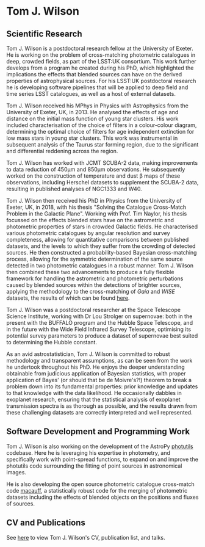 # Tom J. Wilson

## Scientific Research
Tom J. Wilson is a postdoctoral research fellow at the University of Exeter. He is working on the problem of cross-matching photometric catalogues in deep, crowded fields, as part of the LSST:UK consortium. This work further develops from a program he created during his PhD, which highlighted the implications the effects that blended sources can have on the derived properties of astrophysical sources. For his LSST:UK postdoctoral research he is developing software pipelines that will be applied to deep field and time series LSST catalogues, as well as a host of external datasets.

Tom J. Wilson received his MPhys in Physics with Astrophysics from the University of Exeter, UK, in 2013. He analysed the effects of age and distance on the initial mass function of young star clusters. His work included characterisation of the choice of filters in a colour-colour diagram, determining the optimal choice of filters for age independent extinction for low mass stars in young star clusters. This work was instrumental in subsequent analysis of the Taurus star forming region, due to the significant and differential reddening across the region.

Tom J. Wilson has worked with JCMT SCUBA-2 data, making improvements to data reduction of 450μm and 850μm observations. He subsequently worked on the construction of temperature and dust β maps of these observations, including Herschel datasets to supplement the SCUBA-2 data, resulting in published analyses of NGC1333 and W40.

Tom J. Wilson then received his PhD in Physics from the University of Exeter, UK, in 2018, with his thesis "Solving the Catalogue Cross-Match Problem in the Galactic Plane". Working with Prof. Tim Naylor, his thesis focussed on the effects blended stars have on the astrometric and photometric properties of stars in crowded Galactic fields. He characterised various photometric catalogues by angular resolution and survey completeness, allowing for quantitative comparisons between published datasets, and the levels to which they suffer from the crowding of detected sources. He then constructed a probability-based Bayesian cross-matching process, allowing for the symmetric determination of the same source detected in two photometric catalogues in a robust manner. Tom J. Wilson then combined these two advancements to produce a fully flexible framework for handling the astrometric and photometric perturbations caused by blended sources within the detections of brighter sources, applying the methodology to the cross-matching of _Gaia_ and _WISE_ datasets, the results of which can be found [here](https://ui.adsabs.harvard.edu/abs/2018yCat.4035....0W/abstract).

Tom J. Wilson was a postdoctoral researcher at the Space Telescope Science Institute, working with Dr Lou Strolger on supernovae: both in the present with the BUFFALO program and the Hubble Space Telescope, and in the future with the Wide Field Infrared Survey Telescope, optimising its potential survey parameters to produce a dataset of supernovae best suited to determining the Hubble constant.

As an avid astrostatistician, Tom J. Wilson is committed to robust methodology and transparent assumptions, as can be seen from the work he undertook throughout his PhD. He enjoys the deeper understanding obtainable from judicious application of Bayesian statistics, with proper application of Bayes' (or should that be de Moivre's?!) theorem to break a problem down into its fundamental properties: prior knowledge and updates to that knowledge with the data likelihood. He occasionally dabbles in exoplanet research, ensuring that the statistical analysis of exoplanet transmission spectra is as thorough as possible, and the results drawn from these challenging datasets are correctly interpreted and well represented.

## Software Development and Programming Work
Tom J. Wilson is also working on the development of the AstroPy [photutils](https://photutils.readthedocs.io/en/stable/) codebase. Here he is leveraging his expertise in photometry, and specifically work with point-spread functions, to expand on and improve the photutils code surrounding the fitting of point sources in astronomical images.

He is also developing the open source photometric catalogue cross-match code [macauff](https://github.com/Onoddil/macauff), a statistically robust code for the merging of photometric datasets including the effects of blended objects on the positions and fluxes of sources.

## CV and Publications
See [here](cv.md) to view Tom J. Wilson's CV, publication list, and talks.
